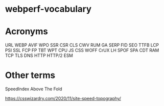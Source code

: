 # webperf-vocabulary

# Acronyms

URL
WEBP
AVIF
WPO
SSR
CSR
CLS
CWV
RUM
GA
SERP
FID
SEO
TTFB
LCP
PSI
SSL
FCP
FP
TBT
WPT
CPU
JS
CSS
WOFF
CrUX
LH
SPOF
SPA
CDT
RAM
TCP
TLS
DNS
HTTP
HTTP/2
ESM

# Other terms

SpeedIndex
Above The Fold

https://csswizardry.com/2020/11/site-speed-topography/
